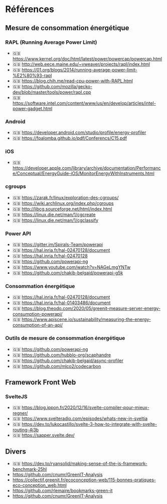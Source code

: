 # Références

## Mesure de consommation énergétique

### RAPL (Running Average Power Limit)

- 🇬🇧 https://www.kernel.org/doc/html/latest/power/powercap/powercap.html
- 🇬🇧 http://web.eece.maine.edu/~vweaver/projects/rapl/index.html
- 🇬🇧 https://01.org/blogs/2014/running-average-power-limit-%E2%80%93-rapl
- 🇬🇧 https://blog.chih.me/read-cpu-power-with-RAPL.html
- 🇬🇧 https://github.com/mozilla/gecko-dev/blob/master/tools/power/rapl.cpp
- 🇬🇧 https://software.intel.com/content/www/us/en/develop/articles/intel-power-gadget.html

### Android

- 🇬🇧 https://developer.android.com/studio/profile/energy-profiler
- 🇬🇧 https://fpalomba.github.io/pdf/Conferencs/C15.pdf

### iOS

- 🇬🇧 https://developer.apple.com/library/archive/documentation/Performance/Conceptual/EnergyGuide-iOS/MonitorEnergyWithInstruments.html

### cgroups

- 🇬🇧 https://zarak.fr/linux/exploration-des-cgroups/
- 🇬🇧 https://wiki.archlinux.org/index.php/cgroups
- 🇬🇧 http://libcg.sourceforge.net/html/index.html
- 🇬🇧 https://linux.die.net/man/1/cgcreate
- 🇬🇧 https://linux.die.net/man/1/cgclassify

### Power API

- 🇬🇧 https://gitter.im/Spirals-Team/powerapi
- 🇬🇧 https://hal.inria.fr/hal-02470128/document
- 🇬🇧 https://hal.inria.fr/hal-02470128
- 🇬🇧 https://github.com/powerapi-ng
- 🇬🇧 https://www.youtube.com/watch?v=NAGeLmgYNTw
- 🇬🇧 https://github.com/chakib-belgaid/powerapi-g5k

### Consommation énergétique

- 🇬🇧 https://hal.inria.fr/hal-02470128/document
- 🇬🇧 https://hal.inria.fr/hal-01403486/document
- 🇬🇧 https://blog.theodo.com/2020/05/greenit-measure-server-energy-consumption-powerapi/
- 🇬🇧 https://www.apiscene.io/sustainability/measuring-the-energy-consumption-of-an-api/

### Outils de mesure de consommation énergétique

- 🇬🇧 https://github.com/powerapi-ng
- 🇬🇧 https://github.com/hubblo-org/scaphandre
- 🇬🇧 https://github.com/chakib-belgaid/async-profiler
- 🇬🇧 https://github.com/mlco2/codecarbon

## Framework Front Web

### SvelteJS

- 🇬🇧 https://blog.ippon.fr/2020/12/16/svelte-compiler-pour-mieux-regner/
- 🇬🇧 https://www.svelteradio.com/episodes/whats-new-in-sveltia
- 🇬🇧 https://dev.to/lukocastillo/svelte-3-how-to-integrate-with-svelte-routing-4j3b
- 🇬🇧 https://sapper.svelte.dev/

## Divers

- 🇬🇧 https://dev.to/ryansolid/making-sense-of-the-js-framework-benchmark-25hl
- https://github.com/cnumr/GreenIT-Analysis
- https://collectif.greenit.fr/ecoconception-web/115-bonnes-pratiques-eco-conception_web.html
- https://github.com/rlemaire/bookmarks-green-it
- https://github.com/cnumr/GreenIT-Analysis